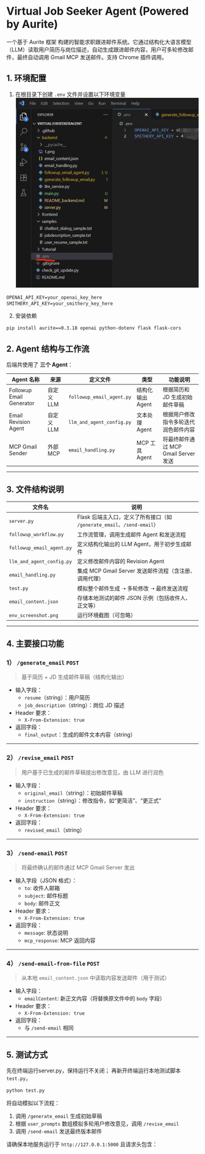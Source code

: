 # Virtual Job Seeker Agent (Powered by Aurite)

一个基于 Aurite 框架 构建的智能求职跟进邮件系统。它通过结构化大语言模型（LLM）读取用户简历与岗位描述，自动生成跟进邮件内容，用户可多轮修改邮件，最终自动调用 Gmail MCP 发送邮件。支持 Chrome 插件调用。

## 1. 环境配置

1) 在根目录下创建 `.env` 文件并设置以下环境变量
![env_screenshot](./env_screenshot.png)
```env
OPENAI_API_KEY=your_openai_key_here
SMITHERY_API_KEY=your_smithery_key_here
```
2) 安装依赖
```bash
pip install aurite==0.3.18 openai python-dotenv flask flask-cors
```

## 2. Agent 结构与工作流

后端共使用了 **三个 Agent**：

| Agent 名称               | 来源       | 定义文件                      | 类型               | 功能说明                              |
|--------------------------|------------|-------------------------------|--------------------|---------------------------------------|
| Followup Email Generator | 自定义 LLM | `followup_email_agent.py`     | 结构化输出 Agent   | 根据简历和 JD 生成初始邮件草稿        |
| Email Revision Agent     | 自定义 LLM | `llm_and_agent_config.py`     | 文本处理 Agent     | 根据用户修改指令多轮迭代润色邮件内容  |
| MCP Gmail Sender         | 外部 MCP   | `email_handling.py`           | MCP 工具 Agent     | 将最终邮件通过 MCP Gmail Server 发送 |

---

## 3. 文件结构说明

| 文件名                      | 说明 |
|-----------------------------|------|
| `server.py`                 | Flask 后端主入口，定义了所有接口（如 `/generate_email`、`/send-email`） |
| `followup_workflow.py`     | 工作流管理，调用生成邮件 Agent 和发送流程 |
| `followup_email_agent.py`  | 定义结构化输出的 LLM Agent，用于初步生成邮件 |
| `llm_and_agent_config.py`  | 定义修改邮件内容的 Revision Agent |
| `email_handling.py`        | 集成 MCP Gmail Server 发送邮件流程（含注册、调用代理） |
| `test.py`                  | 模拟整个邮件生成 ➝ 多轮修改 ➝ 最终发送流程 |
| `email_content.json`       | 存储本地测试的邮件 JSON 示例（包括收件人、正文等） |
| `env_screenshot.png`       | 运行环境截图（可忽略） |

---

## 4. 主要接口功能

### 1） `/generate_email` `POST`
> 基于简历 + JD 生成邮件草稿（结构化输出）

- 输入字段：
  - `resume`（string）：用户简历
  - `job_description`（string）：岗位 JD 描述
- Header 要求：
  - `X-From-Extension: true`
- 返回字段：
  - `final_output`：生成的邮件文本内容（string）

---

### 2） `/revise_email` `POST`
> 用户基于已生成的邮件草稿提出修改意见，由 LLM 进行润色

- 输入字段：
  - `original_email`（string）：初始邮件草稿
  - `instruction`（string）：修改指令，如“更简洁”、“更正式”
- Header 要求：
  - `X-From-Extension: true`
- 返回字段：
  - `revised_email`（string）

---

### 3） `/send-email` `POST`
> 将最终确认的邮件通过 MCP Gmail Server 发出

- 输入字段（JSON 格式）：
  - `to`: 收件人邮箱
  - `subject`: 邮件标题
  - `body`: 邮件正文
- Header 要求：
  - `X-From-Extension: true`
- 返回字段：
  - `message`: 状态说明
  - `mcp_response`: MCP 返回内容

---

### 4） `/send-email-from-file` `POST`
> 从本地 `email_content.json` 中读取内容发送邮件（用于测试）

- 输入字段：
  - `emailContent`: 新正文内容（将替换原文件中的 `body` 字段）
- Header 要求：
  - `X-From-Extension: true`
- 返回字段：
  - 与 `/send-email` 相同

---

## 5. 测试方式
先在终端运行server.py，保持运行不关闭；
再新开终端运行本地测试脚本 `test.py`，
```bash
python test.py
```
将自动模拟以下流程：

1. 调用 `/generate_email` 生成初始草稿
2. 根据 `user_prompts` 数组模拟多轮用户修改意见，调用 `/revise_email`
3. 调用 `/send-email` 发送最终版本邮件

请确保本地服务运行于 `http://127.0.0.1:5000` 且请求头包含：